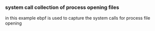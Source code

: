### system call collection of process opening files


in this example ebpf is used to capture the system calls for process file opening